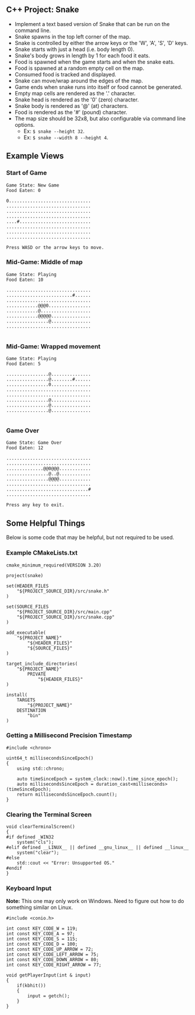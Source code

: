 ## C++ Project: Snake

- Implement a text based version of Snake that can be run on the command line.
- Snake spawns in the top left corner of the map.
- Snake is controlled by either the arrow keys or the 'W', 'A', 'S', 'D' keys.
- Snake starts with just a head (i.e. body length 0).
- Snake's body grows in length by 1 for each food it eats.
- Food is spawned when the game starts and when the snake eats.
- Food is spawned at a random empty cell on the map.
- Consumed food is tracked and displayed.
- Snake can move/wrap around the edges of the map.
- Game ends when snake runs into itself or food cannot be generated.
- Empty map cells are rendered as the '.' character.
- Snake head is rendered as the '0' (zero) character.
- Snake body is rendered as '@' (at) characters.
- Food is rendered as the '#' (pound) character.
- The map size should be 32x8, but also configurable via command line options.
    - Ex: `$ snake --height 32`.
    - Ex: `$ snake --width 8 --height 4`.

## Example Views

### Start of Game

```
Game State: New Game
Food Eaten: 0

0...............................
................................
................................
................................
....#...........................
................................
................................
................................

Press WASD or the arrow keys to move.
```

### Mid-Game: Middle of map

```
Game State: Playing
Food Eaten: 10

................................
.........................#......
................................
............@@@0................
............@...................
............@@@@@...............
................@...............
................................


```

### Mid-Game: Wrapped movement

```
Game State: Playing
Food Eaten: 5

................@...............
................@........#......
................0...............
................................
................................
................@...............
................@...............
................@...............


```

### Game Over

```
Game State: Game Over
Food Eaten: 12

................................
................................
..............@@0@@@............
................@..@............
................@@@@............
................................
...............................#
................................

Press any key to exit.
```

## Some Helpful Things

Below is some code that may be helpful, but not required to be used.

### Example CMakeLists.txt

```
cmake_minimum_required(VERSION 3.20)

project(snake)

set(HEADER_FILES
    "${PROJECT_SOURCE_DIR}/src/snake.h"
)

set(SOURCE_FILES
    "${PROJECT_SOURCE_DIR}/src/main.cpp"
    "${PROJECT_SOURCE_DIR}/src/snake.cpp"
)

add_executable(
    "${PROJECT_NAME}"
        "${HEADER_FILES}"
        "${SOURCE_FILES}"
)

target_include_directories(
    "${PROJECT_NAME}"
        PRIVATE
            "${HEADER_FILES}"
)

install(
    TARGETS
        "${PROJECT_NAME}"
    DESTINATION
        "bin"
)
```

### Getting a Millisecond Precision Timestamp

```
#include <chrono>

uint64_t millisecondsSinceEpoch()
{
    using std::chrono;

    auto timeSinceEpoch = system_clock::now().time_since_epoch();
    auto millisecondsSinceEpoch = duration_cast<milliseconds>(timeSinceEpoch);
    return millisecondsSinceEpoch.count();
}
```

### Clearing the Terminal Screen

```
void clearTerminalScreen()
{
#if defined _WIN32
    system("cls");
#elif defined __LINUX__ || defined __gnu_linux__ || defined __linux__
    system("clear");
#else
    std::cout << "Error: Unsupported OS."
#endif
}
```

### Keyboard Input

**Note:** This one may only work on Windows. Need to figure out how to do something similar on Linux.

```
#include <conio.h>

int const KEY_CODE_W = 119;
int const KEY_CODE_A = 97;
int const KEY_CODE_S = 115;
int const KEY_CODE_D = 100;
int const KEY_CODE_UP_ARROW = 72;
int const KEY_CODE_LEFT_ARROW = 75;
int const KEY_CODE_DOWN_ARROW = 80;
int const KEY_CODE_RIGHT_ARROW = 77;

void getPlayerInput(int & input)
{
    if(kbhit())
    {
        input = getch();
    }
}
```
